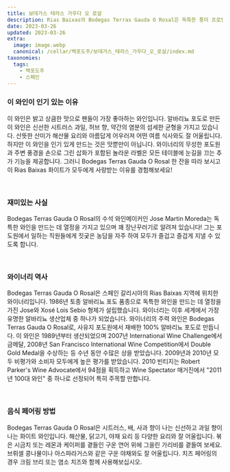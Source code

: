 ```yaml
---
title: 보데가스 테라스 가우다 오 로살
description: Rias Baixas의 Bodegas Terras Gauda O Rosal은 독특한 풍미 프로필이 돋보이는 흥미진진한 화이트 와인입니다. 감귤류, 핵과류, 허브의 힌트로 폭발하는 이 상쾌하고 상쾌한 와인은 섬세한 미네랄리티를 보완하는 활기찬 산미를 가지고 있습니다. 이 독특한 스패니시 화이트를 단독으로 즐기거나 좋아하는 해산물 요리와 함께 잊을 수 없는 경험을 해보세요!
date: 2023-03-26
updated: 2023-03-26
extra:
  image: image.webp
  canonical: /cellar/백포도주/보데가스_테라스_가우다_오_로살/index.md
taxonomies:
  tags: 
    - 백포도주
    - 스페인
---
```


### 이 와인이 인기 있는 이유

이 와인은 밝고 상큼한 맛으로 팬들이 가장 좋아하는 와인입니다. 알바리뇨 포도로 만든 이 와인은 신선한 시트러스 과일, 허브 향, 약간의 염분의 섬세한 균형을 가지고 있습니다. 산뜻한 산미가 해산물 요리와 아름답게 어우러져 어떤 여름 식사와도 잘 어울립니다. 하지만 이 와인을 인기 있게 만드는 것은 맛뿐만이 아닙니다. 와이너리의 무성한 포도원과 주변 풍경을 손으로 그린 삽화가 포함된 놀라운 라벨은 모든 테이블에 눈길을 끄는 추가 기능을 제공합니다. 그러니 Bodegas Terras Gauda O Rosal 한 잔을 따라 보시고 이 Rias Baixas 화이트가 모두에게 사랑받는 이유를 경험해보세요!

&nbsp;  

### 재미있는 사실

Bodegas Terras Gauda O Rosal의 수석 와인메이커인 Jose Martin Moreda는 독특한 와인을 만드는 데 열정을 가지고 있으며 꽤 장난꾸러기로 알려져 있습니다! 그는 포도원에서 일하는 직원들에게 짓궂은 농담을 자주 하여 모두가 즐겁고 즐겁게 지낼 수 있도록 합니다.

&nbsp;  

### 와이너리 역사

Bodegas Terras Gauda O Rosal은 스페인 갈리시아의 Rias Baixas 지역에 위치한 와이너리입니다. 1986년 토종 알바리뇨 포도 품종으로 독특한 와인을 만드는 데 열정을 가진 Jose와 Xosé Lois Sebio 형제가 설립했습니다. 와이너리는 이후 세계에서 가장 유명한 알바리뇨 생산업체 중 하나가 되었습니다. 와이너리의 주력 와인은 Bodegas Terras Gauda O Rosal로, 사유지 포도원에서 재배한 100% 알바리뇨 포도로 만듭니다. 이 와인은 1989년부터 생산되었으며 2007년 International Wine Challenge에서 금메달, 2008년 San Francisco International Wine Competition에서 Double Gold Medal을 수상하는 등 수년 동안 수많은 상을 받았습니다. 2009년과 2010년 모두 비평가와 소비자 모두에게 높은 평가를 받았습니다. 2010 빈티지는 Robert Parker's Wine Advocate에서 94점을 획득하고 Wine Spectator 매거진에서 "2011년 100대 와인" 중 하나로 선정되어 특히 주목할 만합니다.

&nbsp;  

### 음식 페어링 방법

Bodegas Terras Gauda O Rosal은 시트러스, 배, 사과 향이 나는 신선하고 과일 향이 나는 화이트 와인입니다. 해산물, 닭고기, 야채 요리 등 다양한 요리와 잘 어울립니다. 볶은 시금치 또는 레몬과 케이퍼를 곁들인 구운 연어 위에 그을린 가리비를 곁들여 보세요. 브뤼셀 콩나물이나 아스파라거스와 같은 구운 야채와도 잘 어울립니다. 치즈 페어링의 경우 크림 브리 또는 염소 치즈와 함께 사용해보십시오.

&nbsp;  

